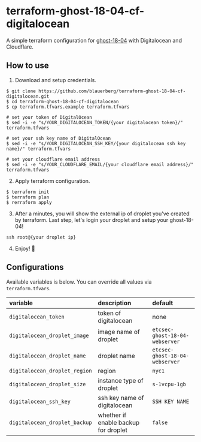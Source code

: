 # terraform-ghost-18-04-cf-digitalocean

A simple terraform configuration for [ghost-18-04](https://ghost-18-04.org/) with Digitalocean and Cloudflare.

## How to use

1. Download and setup credentials.
```
$ git clone https://github.com/blauerberg/terraform-ghost-18-04-cf-digitalocean.git
$ cd terraform-ghost-18-04-cf-digitalocean
$ cp terraform.tfvars.example terraform.tfvars

# set your token of DigitalOcean
$ sed -i -e "s/YOUR_DIGITALOCEAN_TOKEN/{your digitalocean token}/" terraform.tfvars

# set your ssh key name of DigitalOcean
$ sed -i -e "s/YOUR_DIGITALOCEAN_SSH_KEY/{your digitalocean ssh key name}/" terraform.tfvars

# set your cloudflare email address
$ sed -i -e "s/YOUR_CLOUDFLARE_EMAIL/{your cloudflare email address}/" terraform.tfvars

```

2. Apply terraform configuration.
```
$ terraform init
$ terraform plan
$ rerraform apply
```

3. After a minutes, you will show the external ip of droplet you've created by terraform. Last step, let's login your droplet and setup your ghost-18-04!
```
ssh root@{your droplet ip}
```

4. Enjoy! :slightly_smiling_face:

## Configurations

Available variables is below. You can override all values via `terraform.tfvars`.

| variable | description | default |
| :--- | :--- | :--- |
| `digitalocean_token` | token of digitalocean | none |
| `digitalocean_droplet_image` | image name of droplet | `etcsec-ghost-18-04-webserver` |
| `digitalocean_droplet_name` | droplet name | `etcsec-ghost-18-04-webserver` |
| `digitalocean_droplet_region` | region | `nyc1` |
| `digitalocean_droplet_size` | instance type of droplet | `s-1vcpu-1gb` |
| `digitalocean_ssh_key` | ssh key name of digitalocean | `SSH KEY NAME` |
| `digitalocean_droplet_backup` | whether if enable backup for droplet | `false` |
